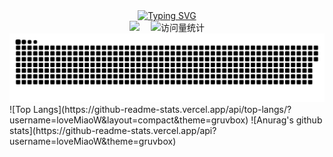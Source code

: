  <!-- dynamic typing effect 动态打字效果 -->

  <div align="center">
    <a href="https://blog.lovemaiow.top/">
      <img src="https://readme-typing-svg.demolab.com?font=Fira+Code&pause=1000&width=435&lines=console.log(%22Hello%2C%20World%22);祝您天天愉快!&center=true&size=27" alt="Typing SVG" />
    </a>
  </div>
  <div align="center">
    <a href="https://blog.lovemaiow.top/"><img src="https://img.shields.io/badge/Website-博客-blue" /></a>&emsp;
     <!-- visitor statistics logo 访问量统计徽标 -->
    <img src="https://komarev.com/ghpvc/?username=lovemiaow&label=Views&color=0e75b6&style=flat" alt="访问量统计" />
  </div>
<picture>
  <source media="(prefers-color-scheme: dark)" srcset="https://raw.githubusercontent.com/loveMiaoW/loveMiaoW/output/github-contribution-grid-snake-dark.svg">
  <source media="(prefers-color-scheme: light)" srcset="https://raw.githubusercontent.com/loveMiaoW/loveMiaoW/output/github-contribution-grid-snake.svg">
  <img alt="github contribution grid snake animation" src="https://raw.githubusercontent.com/loveMiaoW/loveMiaoW/output/github-contribution-grid-snake.svg">
</picture>
![Top Langs](https://github-readme-stats.vercel.app/api/top-langs/?username=loveMiaoW&layout=compact&theme=gruvbox)
![Anurag's github stats](https://github-readme-stats.vercel.app/api?username=loveMiaoW&theme=gruvbox)

